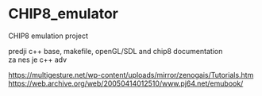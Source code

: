 # CHIP8_emulator
CHIP8 emulation project

predji c++ base, makefile, openGL/SDL and chip8 documentation</br>
za nes je c++ adv

https://multigesture.net/wp-content/uploads/mirror/zenogais/Tutorials.htm
https://web.archive.org/web/20050414012510/www.pj64.net/emubook/

